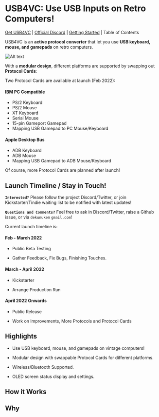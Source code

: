 # USB4VC: Use USB Inputs on Retro Computers!

[Get USB4VC](https://www.tindie.com/) | [Official Discord](https://discord.gg/4sJCBx5) | [Getting Started](getting_started.md) | Table of Contents

USB4VC is an **active protocol converter** that let you use **USB keyboard, mouse, and gamepads** on retro computers.

![Alt text](photos/header.jpeg)

With a **modular design**, different platforms are supported by swapping out **Protocol Cards**:

Two Protocol Cards are available at launch (Feb 2022):

#### IBM PC Compatible

* PS/2 Keyboard
* PS/2 Mouse
* XT Keyboard
* Serial Mouse
* 15-pin Gameport Gamepad
* Mapping USB Gamepad to PC Mouse/Keyboard

#### Apple Desktop Bus

* ADB Keyboard
* ADB Mouse
* Mapping USB Gamepad to ADB Mouse/Keyboard

Of course, more Protocol Cards are planned after launch!

## Launch Timeline / Stay in Touch!

**`Interested?`** Please follow the project Discord/Twitter, or join Kickstarter/Tindie waiting list to be notified with latest updates!

**`Questions and Comments?`** Feel free to ask in Discord/Twitter, raise a Github issue, or via `dekunukem` `gmail.com`!

Current launch timeline is:

#### Feb - March 2022

* Public Beta Testing

* Gather Feedback, Fix Bugs, Finishing Touches.

#### March - April 2022

* Kickstarter

* Arrange Production Run

#### April 2022 Onwards

* Public Release

* Work on Improvements, More Protocols and Protocol Cards

## Highlights

* Use USB keyboard, mouse, and gamepads on vintage computers!

* Modular design with swappable Protocol Cards for different platforms.

* Wireless/Bluetooth Supported.

* OLED screen status display and settings.



## How it Works

## Why